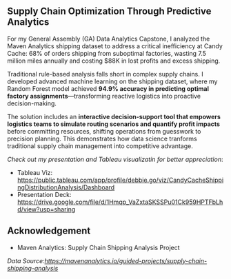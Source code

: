 ## **Supply Chain Optimization Through Predictive Analytics**
For my General Assembly (GA) Data Analytics Capstone, I analyzed the Maven Analytics shipping dataset to address a critical inefficiency at Candy Cache: 68% of orders shipping from suboptimal factories, wasting 7.5 million miles annually and costing $88K in lost profits and excess shipping.


Traditional rule-based analysis falls short in complex supply chains. I developed advanced machine learning on the shipping dataset, where my Random Forest model achieved **94.9% accuracy in predicting optimal factory assignments**—transforming reactive logistics into proactive decision-making.


The solution includes an **interactive decision-support tool that empowers logistics teams to simulate routing scenarios and quantify profit impacts** before committing resources, shifting operations from guesswork to precision planning. This demonstrates how data science tranforms traditional supply chain management into competitive advantage.

*Check out my presentation and Tableau visualizatin for better appreciation*: 
- Tableau Viz: https://public.tableau.com/app/profile/debbie.go/viz/CandyCacheShippingDistributionAnalysis/Dashboard
- Presentation Deck: https://drive.google.com/file/d/1Hmqp_VaZxtaSKSSPu01Ck959HPTFbLhd/view?usp=sharing

## **Acknowledgement**

- Maven Analytics: Supply Chain Shipping Analysis Project

*Data Source:https://mavenanalytics.io/guided-projects/supply-chain-shipping-analysis*
